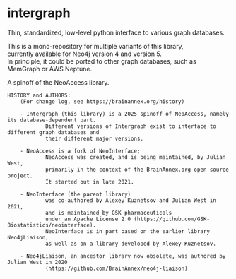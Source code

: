 # intergraph
Thin, standardized, low-level python interface to various graph databases.

This is a mono-repository for multiple variants of this library,  
currently available for Neo4j version 4 and version 5.  
In principle, it could be ported to other graph databases, such as MemGraph or AWS Neptune.  

A spinoff of the NeoAccess library.

    HISTORY and AUTHORS:
        (For change log, see https://brainannex.org/history)
                
        - Intergraph (this library) is a 2025 spinoff of NeoAccess, namely its database-dependent part.
                Different versions of Intergraph exist to interface to different graph databases and
                their different major versions.
        
        - NeoAccess is a fork of NeoInterface;
                NeoAccess was created, and is being maintained, by Julian West,
                primarily in the context of the BrainAnnex.org open-source project.
                It started out in late 2021.

        - NeoInterface (the parent library)
                was co-authored by Alexey Kuznetsov and Julian West in 2021,
                and is maintained by GSK pharmaceuticals
                under an Apache License 2.0 (https://github.com/GSK-Biostatistics/neointerface).
                NeoInterface is in part based on the earlier library Neo4jLiaison,
                as well as on a library developed by Alexey Kuznetsov.

        - Neo4jLiaison, an ancestor library now obsolete, was authored by Julian West in 2020
                (https://github.com/BrainAnnex/neo4j-liaison)

